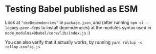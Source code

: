 # Testing Babel published as ESM

Look at `"devDependencies"` in `package.json`, and (after running `npm ci --legacy-peer-deps` to install dependencies) at the modules syntax used in `node_modules/@babel/core/lib/index.js` :)

You can also verify that it actually works, by running `yarn rollup -c rollup.config.js`
